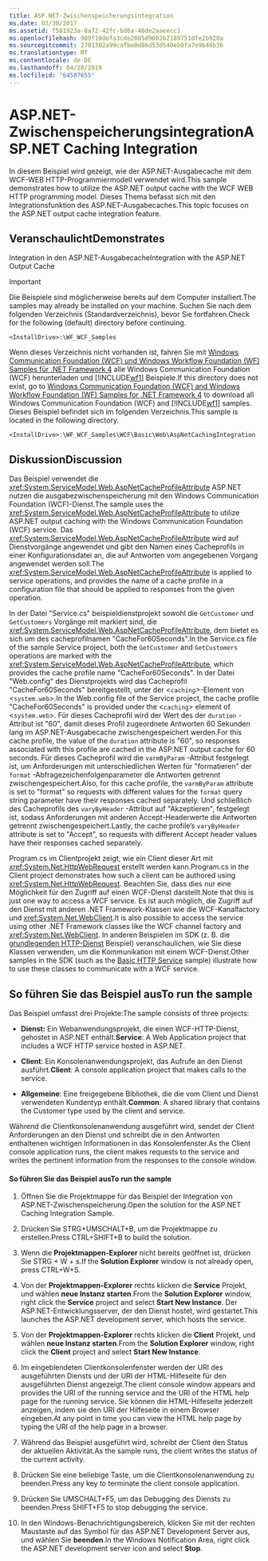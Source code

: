 ```yaml
---
title: ASP.NET-Zwischenspeicherungsintegration
ms.date: 03/30/2017
ms.assetid: f581923a-8a72-42fc-bd6a-46de2aaeecc1
ms.openlocfilehash: 989f10defa3cde2885d9002b2189751dfe2b920a
ms.sourcegitcommit: 2701302a99cafbe0d86d53d540eb0fa7e9b46b36
ms.translationtype: MT
ms.contentlocale: de-DE
ms.lasthandoff: 04/28/2019
ms.locfileid: "64587655"
---
```

# <a name="aspnet-caching-integration"></a><span data-ttu-id="4f501-102">ASP.NET-Zwischenspeicherungsintegration</span><span class="sxs-lookup"><span data-stu-id="4f501-102">ASP.NET Caching Integration</span></span>
<span data-ttu-id="4f501-103">In diesem Beispiel wird gezeigt, wie der ASP.NET-Ausgabecache mit dem WCF-WEB HTTP-Programmiermodell verwendet wird.</span><span class="sxs-lookup"><span data-stu-id="4f501-103">This sample demonstrates how to utilize the ASP.NET output cache with the WCF WEB HTTP programming model.</span></span> <span data-ttu-id="4f501-104">Dieses Thema befasst sich mit den Integrationsfunktion des ASP.NET-Ausgabecaches.</span><span class="sxs-lookup"><span data-stu-id="4f501-104">This topic focuses on the ASP.NET output cache integration feature.</span></span>  
  
## <a name="demonstrates"></a><span data-ttu-id="4f501-105">Veranschaulicht</span><span class="sxs-lookup"><span data-stu-id="4f501-105">Demonstrates</span></span>  
 <span data-ttu-id="4f501-106">Integration in den ASP.NET-Ausgabecache</span><span class="sxs-lookup"><span data-stu-id="4f501-106">Integration with the ASP.NET Output Cache</span></span>  
  
> [!IMPORTANT]
>  <span data-ttu-id="4f501-107">Die Beispiele sind möglicherweise bereits auf dem Computer installiert.</span><span class="sxs-lookup"><span data-stu-id="4f501-107">The samples may already be installed on your machine.</span></span> <span data-ttu-id="4f501-108">Suchen Sie nach dem folgenden Verzeichnis (Standardverzeichnis), bevor Sie fortfahren.</span><span class="sxs-lookup"><span data-stu-id="4f501-108">Check for the following (default) directory before continuing.</span></span>  
>   
>  `<InstallDrive>:\WF_WCF_Samples`  
>   
>  <span data-ttu-id="4f501-109">Wenn dieses Verzeichnis nicht vorhanden ist, fahren Sie mit [Windows Communication Foundation (WCF) und Windows Workflow Foundation (WF) Samples für .NET Framework 4](https://go.microsoft.com/fwlink/?LinkId=150780) alle Windows Communication Foundation (WCF) herunterladen und [!INCLUDE[wf1](../../../../includes/wf1-md.md)] Beispiele.</span><span class="sxs-lookup"><span data-stu-id="4f501-109">If this directory does not exist, go to [Windows Communication Foundation (WCF) and Windows Workflow Foundation (WF) Samples for .NET Framework 4](https://go.microsoft.com/fwlink/?LinkId=150780) to download all Windows Communication Foundation (WCF) and [!INCLUDE[wf1](../../../../includes/wf1-md.md)] samples.</span></span> <span data-ttu-id="4f501-110">Dieses Beispiel befindet sich im folgenden Verzeichnis.</span><span class="sxs-lookup"><span data-stu-id="4f501-110">This sample is located in the following directory.</span></span>  
>   
>  `<InstallDrive>:\WF_WCF_Samples\WCF\Basic\Web\AspNetCachingIntegration`  
  
## <a name="discussion"></a><span data-ttu-id="4f501-111">Diskussion</span><span class="sxs-lookup"><span data-stu-id="4f501-111">Discussion</span></span>  
 <span data-ttu-id="4f501-112">Das Beispiel verwendet die <xref:System.ServiceModel.Web.AspNetCacheProfileAttribute> ASP.NET nutzen die ausgabezwischenspeicherung mit den Windows Communication Foundation (WCF)-Dienst.</span><span class="sxs-lookup"><span data-stu-id="4f501-112">The sample uses the <xref:System.ServiceModel.Web.AspNetCacheProfileAttribute> to utilize ASP.NET output caching with the Windows Communication Foundation (WCF) service.</span></span> <span data-ttu-id="4f501-113">Das <xref:System.ServiceModel.Web.AspNetCacheProfileAttribute> wird auf Dienstvorgänge angewendet und gibt den Namen eines Cacheprofils in einer Konfigurationsdatei an, die auf Antworten vom angegebenen Vorgang angewendet werden soll.</span><span class="sxs-lookup"><span data-stu-id="4f501-113">The <xref:System.ServiceModel.Web.AspNetCacheProfileAttribute> is applied to service operations, and provides the name of a cache profile in a configuration file that should be applied to responses from the given operation.</span></span>  
  
 <span data-ttu-id="4f501-114">In der Datei "Service.cs" beispieldienstprojekt sowohl die `GetCustomer` und `GetCustomers` Vorgänge mit markiert sind, die <xref:System.ServiceModel.Web.AspNetCacheProfileAttribute>, dem bietet es sich um des cacheprofilnamen "CacheFor60Seconds".</span><span class="sxs-lookup"><span data-stu-id="4f501-114">In the Service.cs file of the sample Service project, both the `GetCustomer` and `GetCustomers` operations are marked with the <xref:System.ServiceModel.Web.AspNetCacheProfileAttribute>, which provides the cache profile name "CacheFor60Seconds".</span></span> <span data-ttu-id="4f501-115">In der Datei "Web.config" des Dienstprojekts wird das Cacheprofil "CacheFor60Seconds" bereitgestellt, unter der <`caching`>-Element von <`system.web`>.</span><span class="sxs-lookup"><span data-stu-id="4f501-115">In the Web.config file of the Service project, the cache profile "CacheFor60Seconds" is provided under the <`caching`> element of <`system.web`>.</span></span> <span data-ttu-id="4f501-116">Für dieses Cacheprofil wird der Wert des der `duration` -Attribut ist "60", damit dieses Profil zugeordnete Antworten 60 Sekunden lang im ASP.NET-Ausgabecache zwischengespeichert werden.</span><span class="sxs-lookup"><span data-stu-id="4f501-116">For this cache profile, the value of the `duration` attribute is "60", so responses associated with this profile are cached in the ASP.NET output cache for 60 seconds.</span></span> <span data-ttu-id="4f501-117">Für dieses Cacheprofil wird die `varmByParam` -Attribut festgelegt ist, um Anforderungen mit unterschiedlichen Werten für "formatieren" der `format` -Abfragezeichenfolgenparameter die Antworten getrennt zwischengespeichert.</span><span class="sxs-lookup"><span data-stu-id="4f501-117">Also, for this cache profile, the `varmByParam` attribute is set to "format" so requests with different values for the `format` query string parameter have their responses cached separately.</span></span> <span data-ttu-id="4f501-118">Und schließlich des Cacheprofils des `varyByHeader` -Attribut auf "Akzeptieren", festgelegt ist, sodass Anforderungen mit anderen Accept-Headerwerte die Antworten getrennt zwischengespeichert.</span><span class="sxs-lookup"><span data-stu-id="4f501-118">Lastly, the cache profile’s `varyByHeader` attribute is set to "Accept", so requests with different Accept header values have their responses cached separately.</span></span>  
  
 <span data-ttu-id="4f501-119">Program.cs im Clientprojekt zeigt, wie ein Client dieser Art mit <xref:System.Net.HttpWebRequest> erstellt werden kann.</span><span class="sxs-lookup"><span data-stu-id="4f501-119">Program.cs in the Client project demonstrates how such a client can be authored using <xref:System.Net.HttpWebRequest>.</span></span> <span data-ttu-id="4f501-120">Beachten Sie, dass dies nur eine Möglichkeit für den Zugriff auf einen WCF-Dienst darstellt.</span><span class="sxs-lookup"><span data-stu-id="4f501-120">Note that this is just one way to access a WCF service.</span></span> <span data-ttu-id="4f501-121">Es ist auch möglich, die Zugriff auf den Dienst mit anderen .NET Framework-Klassen wie die WCF-Kanalfactory und <xref:System.Net.WebClient>.</span><span class="sxs-lookup"><span data-stu-id="4f501-121">It is also possible to access the service using other .NET Framework classes like the WCF channel factory and <xref:System.Net.WebClient>.</span></span> <span data-ttu-id="4f501-122">In anderen Beispielen im SDK (z. B. die [grundlegenden HTTP-Dienst](../../../../docs/framework/wcf/samples/basic-http-service.md) Beispiel) veranschaulichen, wie Sie diese Klassen verwenden, um die Kommunikation mit einem WCF-Dienst.</span><span class="sxs-lookup"><span data-stu-id="4f501-122">Other samples in the SDK (such as the [Basic HTTP Service](../../../../docs/framework/wcf/samples/basic-http-service.md) sample) illustrate how to use these classes to communicate with a WCF service.</span></span>  
  
## <a name="to-run-the-sample"></a><span data-ttu-id="4f501-123">So führen Sie das Beispiel aus</span><span class="sxs-lookup"><span data-stu-id="4f501-123">To run the sample</span></span>  
 <span data-ttu-id="4f501-124">Das Beispiel umfasst drei Projekte:</span><span class="sxs-lookup"><span data-stu-id="4f501-124">The sample consists of three projects:</span></span>  
  
- <span data-ttu-id="4f501-125">**Dienst:** Ein Webanwendungsprojekt, die einen WCF-HTTP-Dienst, gehostet in ASP.NET enthält.</span><span class="sxs-lookup"><span data-stu-id="4f501-125">**Service**: A Web Application project that includes a WCF HTTP service hosted in ASP.NET.</span></span>  
  
- <span data-ttu-id="4f501-126">**Client**: Ein Konsolenanwendungsprojekt, das Aufrufe an den Dienst ausführt.</span><span class="sxs-lookup"><span data-stu-id="4f501-126">**Client**: A console application project that makes calls to the service.</span></span>  
  
- <span data-ttu-id="4f501-127">**Allgemeine**: Eine freigegebene Bibliothek, die die vom Client und Dienst verwendeten Kundentyp enthält.</span><span class="sxs-lookup"><span data-stu-id="4f501-127">**Common**: A shared library that contains the Customer type used by the client and service.</span></span>  
  
 <span data-ttu-id="4f501-128">Während die Clientkonsolenanwendung ausgeführt wird, sendet der Client Anforderungen an den Dienst und schreibt die in den Antworten enthaltenen wichtigen Informationen in das Konsolenfenster.</span><span class="sxs-lookup"><span data-stu-id="4f501-128">As the Client console application runs, the client makes requests to the service and writes the pertinent information from the responses to the console window.</span></span>  
  
#### <a name="to-run-the-sample"></a><span data-ttu-id="4f501-129">So führen Sie das Beispiel aus</span><span class="sxs-lookup"><span data-stu-id="4f501-129">To run the sample</span></span>  
  
1. <span data-ttu-id="4f501-130">Öffnen Sie die Projektmappe für das Beispiel der Integration von ASP.NET-Zwischenspeicherung.</span><span class="sxs-lookup"><span data-stu-id="4f501-130">Open the solution for the ASP.NET Caching Integration Sample.</span></span>  
  
2. <span data-ttu-id="4f501-131">Drücken Sie STRG+UMSCHALT+B, um die Projektmappe zu erstellen.</span><span class="sxs-lookup"><span data-stu-id="4f501-131">Press CTRL+SHIFT+B to build the solution.</span></span>  
  
3. <span data-ttu-id="4f501-132">Wenn die **Projektmappen-Explorer** nicht bereits geöffnet ist, drücken Sie STRG + W + s.</span><span class="sxs-lookup"><span data-stu-id="4f501-132">If the **Solution Explorer** window is not already open, press CTRL+W+S.</span></span>  
  
4. <span data-ttu-id="4f501-133">Von der **Projektmappen-Explorer** rechts klicken die **Service** Projekt, und wählen **neue Instanz starten**.</span><span class="sxs-lookup"><span data-stu-id="4f501-133">From the **Solution Explorer** window, right click the **Service** project and select **Start New Instance**.</span></span> <span data-ttu-id="4f501-134">Der ASP.NET-Entwicklungsserver, der den Dienst hostet, wird gestartet.</span><span class="sxs-lookup"><span data-stu-id="4f501-134">This launches the ASP.NET development server, which hosts the service.</span></span>  
  
5. <span data-ttu-id="4f501-135">Von der **Projektmappen-Explorer** rechts klicken die **Client** Projekt, und wählen **neue Instanz starten**.</span><span class="sxs-lookup"><span data-stu-id="4f501-135">From the **Solution Explorer** window, right click the **Client** project and select **Start New Instance**.</span></span>  
  
6. <span data-ttu-id="4f501-136">Im eingeblendeten Clientkonsolenfenster werden der URI des ausgeführten Diensts und der URI der HTML-Hilfeseite für den ausgeführten Dienst angezeigt.</span><span class="sxs-lookup"><span data-stu-id="4f501-136">The client console window appears and provides the URI of the running service and the URI of the HTML help page for the running service.</span></span> <span data-ttu-id="4f501-137">Sie können die HTML-Hilfeseite jederzeit anzeigen, indem sie den URI der Hilfeseite in einem Browser eingeben.</span><span class="sxs-lookup"><span data-stu-id="4f501-137">At any point in time you can view the HTML help page by typing the URI of the help page in a browser.</span></span>  
  
7. <span data-ttu-id="4f501-138">Während das Beispiel ausgeführt wird, schreibt der Client den Status der aktuellen Aktivität.</span><span class="sxs-lookup"><span data-stu-id="4f501-138">As the sample runs, the client writes the status of the current activity.</span></span>  
  
8. <span data-ttu-id="4f501-139">Drücken Sie eine beliebige Taste, um die Clientkonsolenanwendung zu beenden.</span><span class="sxs-lookup"><span data-stu-id="4f501-139">Press any key to terminate the client console application.</span></span>  
  
9. <span data-ttu-id="4f501-140">Drücken Sie UMSCHALT+F5, um das Debugging des Diensts zu beenden.</span><span class="sxs-lookup"><span data-stu-id="4f501-140">Press SHIFT+F5 to stop debugging the service.</span></span>  
  
10. <span data-ttu-id="4f501-141">In den Windows-Benachrichtigungsbereich, klicken Sie mit der rechten Maustaste auf das Symbol für das ASP.NET Development Server aus, und wählen Sie **beenden**.</span><span class="sxs-lookup"><span data-stu-id="4f501-141">In the Windows Notification Area, right click the ASP.NET development server icon and select **Stop**.</span></span>
